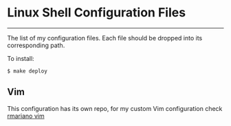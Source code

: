 # Linux Shell Configuration Files
---------------------------------

The list of my configuration files. Each file should be dropped into its
corresponding path.

To install:

```console
$ make deploy
```


## Vim

This configuration has its own repo, for my custom Vim configuration check [rmariano vim](https://github.com/rmariano/vim-config)
